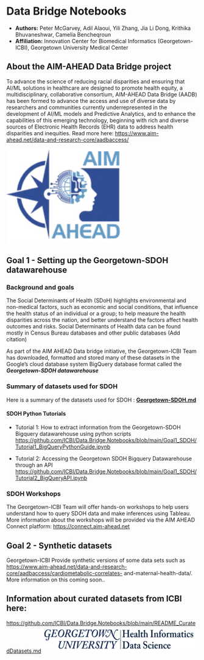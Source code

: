 # Data Bridge Notebooks
* **Authors:** Peter McGarvey, Adil Alaoui, Yili Zhang, Jia Li Dong, Krithika Bhuvaneshwar, Camelia Bencheqroun 
* **Affiliation:** Innovation Center for Biomedical Informatics (Georgetown-ICBI), Georgetown University Medical Center 

## About the AIM-AHEAD Data Bridge project
To advance the science of reducing racial disparities and ensuring that AI/ML solutions in healthcare are designed to promote health equity, a multidisciplinary, collaborative consortium, AIM-AHEAD Data Bridge (AADB) has been formed to advance the access and use of diverse data by researchers and communities currently underrepresented in the development of AI/ML models and Predictive Analytics, and to enhance the capabilities of this emerging technology, beginning with rich and diverse sources of Electronic Health Records (EHR) data to address health disparities and inequities. Read more here: https://www.aim-ahead.net/data-and-research-core/aadbaccess/

<img src="https://github.com/ICBI/Data.Bridge.Notebooks/blob/main/AAlogo1.jpg" width="300" height="250">

## Goal 1 - Setting up the Georgetown-SDOH datawarehouse

### Background and goals
The Social Determinants of Health (SDoH) highlights environmental and non-medical factors, such as economic and social conditions, that influence the health status of an individual or a group; to help measure the health disparities across the nation, and better understand the factors affect health outcomes and risks. Social Determinants of Health data can be found mostly in Census Bureau databases and other public databases (Add citation)

As part of the AIM AHEAD Data bridge initiative, the Georgetown-ICBI Team has downloaded, formatted and stored many of these datasets in the Google’s cloud database system BigQuery database format called the **_Georgetown-SDOH datawarehouse_**

### Summary of datasets used for SDOH
Here is a summary of the datasets used for SDOH : **[Georgetown-SDOH.md](https://github.com/ICBI/Data.Bridge.Notebooks/blob/main/Goal1_SDOH/README_About_GU_SDOH.md)**

#### SDOH Python Tutorials 
* Tutorial 1: How to extract information from the Georgetown-SDOH Bigquery datawarehouse using python scripts https://github.com/ICBI/Data.Bridge.Notebooks/blob/main/Goal1_SDOH/Tutorial1_BigQueryPythonGuide.ipynb
  
* Tutorial 2: Accessing the Georgetown SDOH Bigquery Datawarehouse through an API https://github.com/ICBI/Data.Bridge.Notebooks/blob/main/Goal1_SDOH/Tutorial2_BigQueryAPI.ipynb

### SDOH Workshops
The Georgetown-ICBI Team will offer hands-on workshops to help users understand how to query SDOH data and make inferences using Tableau. More information about the workshops will be provided via the AIM AHEAD Connect platform: https://connect.aim-ahead.net

## Goal 2 - Synthetic datasets
Georgetown-ICBI Provide synthetic versions of some data sets such as https://www.aim-ahead.net/data-and-research-core/aadbaccess/cardiometabolic-correlates- and-maternal-health-data/. 
More information on this coming soon..

## Information about curated datasets from ICBI here:
https://github.com/ICBI/Data.Bridge.Notebooks/blob/main/README_CuratedDatasets.md
<img src="https://github.com/ICBI/Data.Bridge.Notebooks/blob/main/HIDSLOGO.AA1.jpg" width="400" height="70">







